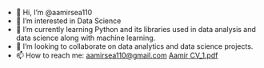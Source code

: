 - 👋 Hi, I’m @aamirsea110
- 👀 I’m interested in Data Science
- 🌱 I’m currently learning Python and its libraries used in data analysis and data science along with machine learning.
- 💞️ I’m looking to collaborate on data analytics and data science projects.
- 📫 How to reach me: aamirsea110@gmail.com
[Aamir CV_1.pdf](https://github.com/aamirsea110/aamirsea110/files/9994570/Aamir.CV_1.pdf)


<!---
aamirsea110/aamirsea110 is a ✨ special ✨ repository because its `README.md` (this file) appears on your GitHub profile.
You can click the Preview link to take a look at your changes.
--->

